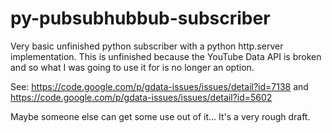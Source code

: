 # py-pubsubhubbub-subscriber
Very basic unfinished python subscriber with a python http.server
implementation. This is unfinished because the YouTube Data API is 
broken and so what I was going to use it for is no longer an option. 

See: 
https://code.google.com/p/gdata-issues/issues/detail?id=7138
and
https://code.google.com/p/gdata-issues/issues/detail?id=5602


Maybe someone else can get some use out of it... It's a very rough draft. 
